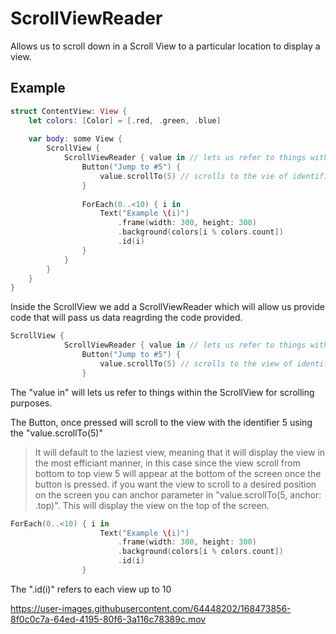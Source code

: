# ScrollViewReader

Allows us to scroll down in a Scroll View to a particular location to display a view.

## Example

``` swift
struct ContentView: View {
    let colors: [Color] = [.red, .green, .blue]
    
    var body: some View {
        ScrollView {
            ScrollViewReader { value in // lets us refer to things within the ScrollView for scrolling purposes
                Button("Jump to #5") {
                    value.scrollTo(5) // scrolls to the vie of identifier #8 and will take the laziest view to default.
                }
                
                ForEach(0..<10) { i in
                    Text("Example \(i)")
                        .frame(width: 300, height: 300)
                        .background(colors[i % colors.count])
                        .id(i)
                }
            }
        }
    }
}
```
Inside the ScrollView we add a ScrollViewReader which will allow us provide code that will pass us data reagrding the code provided.

``` swift
ScrollView {
            ScrollViewReader { value in // lets us refer to things within the ScrollView for scrolling purposes
                Button("Jump to #5") {
                    value.scrollTo(5) // scrolls to the view of identifier #8 and will take the laziest view to default.
                }
```
The "value in" will lets us refer to things within the ScrollView for scrolling purposes.

The Button, once pressed will scroll to the view with the identifier 5 using the "value.scrollTo(5)" 
> It will default to the laziest view, meaning that it will display the view in the most efficiant manner, in this case since the view scroll from bottom to 
> top view 5 will appear at the bottom of the screen once the button is pressed.
> if you want the view to scroll to a desired position on the screen you can anchor parameter in "value.scrollTo(5, anchor: .top)". This will display the view 
> on the top of the screen. 

``` swift
ForEach(0..<10) { i in
                    Text("Example \(i)")
                        .frame(width: 300, height: 300)
                        .background(colors[i % colors.count])
                        .id(i)
                }
 ```
 The ".id(i)" refers to each view up to 10
 

https://user-images.githubusercontent.com/64448202/168473856-8f0c0c7a-64ed-4195-80f6-3a116c78389c.mov


 


